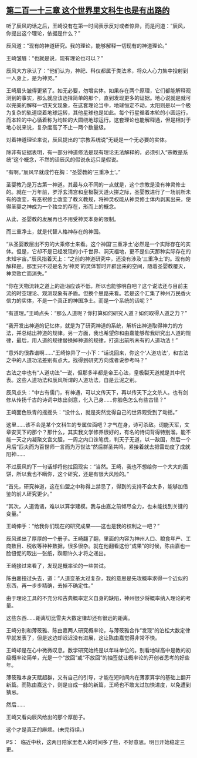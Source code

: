 ## [第二百一十三章 这个世界里文科生也是有出路的](https://www.xxbiquge.com/11_11207/8939188.html)


  听了辰风的话之后，王崎没有在第一时间表示反对或者惊异，而是问道：“辰风，你提出这个理论，依据是什么？”

  辰风道：“现有的神道研究。我的理论，能够解释一切现有的神道理论。”

  王崎皱眉：“也就是说，现有理论也可以？”

  辰风大方承认了：“他们认为，神祀、科仪都属于类法术，将众人心力集中投射到一人身上，是为神灵。”

  王崎眉头皱得更紧了。如无必要，勿增实体。如果存在两个原理，它们都能解释观测到的事实，那么就应该选择简单的那个，直到发现更多的证据。地心说就是就可以完美的解释一切天文现象，在这套理论当中，地球恒定不动，太阳则是以一个极为复杂的轨道绕着地球运转，其他星球也是如此。每个行星循着本轮的小圆运行，而本轮的中心循着称为均轮的大圆绕地球运行。这套理论也能解释通，但是相对于地心说来说，复杂度高了不止一两个数量级。

  对着神道理论来说，辰风提出的“宗教系统说”无疑是一个无必要的实体。

  除非有证据表明，有一部分神道修法是现有理论无法解释的，必须引入“宗教是系统”这个概念，不然的话辰风的假说永远只是假说。

  “有啊。”辰风早就成竹在胸：“圣婴教的‘三重净土’。”

  圣婴教乃是万古第一神道。其最与众不同的一点就是，这个宗教是没有神灵修士的。就在一万年前，罗浮玄清宫和皇极裂天道火拼之际，圣婴教进行了一场前所未有的改变，有巫祝修士改变了教义教规，将神灵权能从神灵修士体内剥离出来，使得圣婴之神成为一个独立的存在，形而上的概念。

  从此，圣婴教的发展再也不用受神灵本身的限制。

  而三重净土，就是代替人格神存在的神国。

  “从圣婴教层出不穷的大乘修士来看。这个神国‘三重净土’必然是一个实际存在的实体。但是，它却不是已经发现的小千世界、洞天福地，更不是仙天那种实际存在的未知宇宙。”辰风指着天上：“之前的神道研究中，还没有涉及‘三重净土’的。现有的解释是。那里只不过是名为‘神灵’的灵体暂时开辟出来的空间，随着圣婴教覆灭，神灵败亡而消失。”

  “你在天物流转之道上的造诣应该不低，所以也能够明白吧？这个说法还与目前主流的时空理论、观测现象有矛盾。但换个思路来看。若是这个汇集了神州万民香火信力的实体，不是一个真正的神国净土。而是一个系统的话呢？”

  “有道理。”王崎点头：“那么人道呢？你打算如何研究人道？如何取得人道之力？”

  “我开发出神道的记忆体，就是为了研究神道的系统，解析出神道取得神力的方法，并总结出神道的规律。另一方面，我也希望你和由嘉能够帮我研究出人道的规律，最后，用人道的规律替换掉神道的规律，打造出前所未有的人道功法！”

  “意外的很靠谱啊……”王崎惊异了一小下：“话说回来，你这个‘人道功法’，和古法之中的人道功法差别有点大。找得到研究方向或者说参考吗？”

  古法之中也有“人道功法”一说，但那多半都是帝王心法，皇极裂天道就是其中代表。这些人道功法和辰风所谓的人道功法，自是云泥之别。

  辰风点头：“中古有儒门，有神通，可以文传天下，再以传天下之文杀人。也有剑修从传扬千古的诗词中炼出剑意，化入己身……你脸色怎么有些古怪？”

  王崎面色铁青的摇摇头：“没什么，就是突然觉得自己的世界观受到了动摇。”

  这里……该不会是某个文科生的专属位面吧？才气在身，诗可杀敌。词能灭军，文章安天下的那个？那什么，其实我文学修养很好的，有名的诗词背得特别溜。能不能一天之内凝聚文宫文胆，一周之内口诛笔伐，判天子无道，以一敌国，然后一个月后“匹夫而为百世师一言而为万世法”然后群圣共鸣，紧接着就去把雷劫度了成就阳神……

  不过辰风的下一句话却将他拉回现实：“当然。王崎，我也不想给你一个大大的画饼，所以我也不瞒你，这个研究，还是有很大风险的。”

  “首先，研究神道，这在仙盟之中称得上禁忌了，得到的支持不会太多，能够加借鉴的前人研究更少。”

  “其次，人道诡谲，难以以算学建模。我与由嘉之前倾尽全力，也未能找到关键的变量。”

  王崎伸手：“给我你们现在的研究成果——这也是我的权利之一吧？”

  辰风递出了厚厚的一个册子。王崎翻了翻，里面的内容为神州人口、粮食年产、工商数目、税收等种种数据，很多很杂。就在他翻看这份“成果”的时候，陈由嘉也一脸忸怩的取出一张纸，踟蹰许久才将之递出。

  王崎接过来看了，发现是概率论的一些尝试。

  陈由嘉扭过头去，道：“人道变革太过复杂，我的意思是先攻概率求得一个近似的东西，再一步步精确，去掉不确定性。”

  由于理论工具的不充分和古典概率定义自身的缺陷，神州很少将概率纳入理论的考量。

  这些东西……距离切比雪夫大数定律却还有很远的距离。

  王崎分别和薄筱雅、陈由嘉两人研究概率论，与薄筱雅合作“发现”的泊松大数定律早就发表了，但是这边却迟迟没有进展，这让陈由嘉觉得非常不快。

  王崎却是在心中微微叹息。数学研究始终是以年味单位的。别看地球高中是教的初级概率论简单，光是一个“放回”或“不放回”的抽签就让概率论的开创者思考的好些年。

  薄筱雅本身天赋超群，又有自己的引导，才能在短时间内在薄家算学的基础上翻开新篇。而陈由嘉这个，则是自成一脉的新篇，王崎也不敢太过加快进度，以免遭到猜忌。

  然后……

  王崎又看向辰风给出的那个厚册子。

  这个才是真正的麻烦。(未完待续。)

  PS：  临近中秋，这两日陪家里老人的时间多了些，不好意思。明日开始稳定三更。
